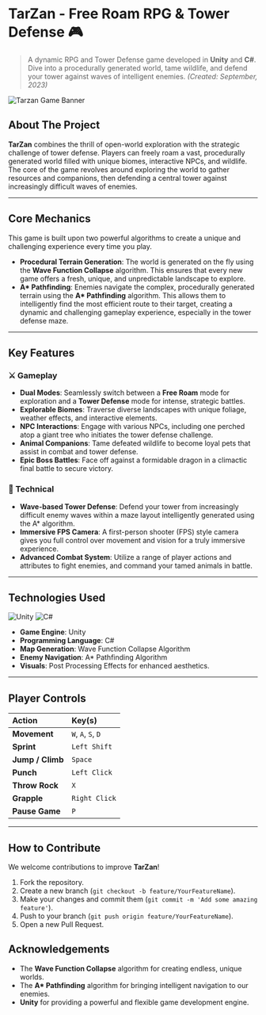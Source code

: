 # TarZan - Free Roam RPG & Tower Defense 🎮

> A dynamic RPG and Tower Defense game developed in **Unity** and **C#**. Dive into a procedurally generated world, tame wildlife, and defend your tower against waves of intelligent enemies. *(Created: September, 2023)*

![Tarzan Game Banner](https://github.com/user-attachments/assets/b83c5005-4c07-42f5-888e-670560a6136d)

## About The Project

**TarZan** combines the thrill of open-world exploration with the strategic challenge of tower defense. Players can freely roam a vast, procedurally generated world filled with unique biomes, interactive NPCs, and wildlife. The core of the game revolves around exploring the world to gather resources and companions, then defending a central tower against increasingly difficult waves of enemies.

---

## Core Mechanics

This game is built upon two powerful algorithms to create a unique and challenging experience every time you play.

-   **Procedural Terrain Generation**: The world is generated on the fly using the **Wave Function Collapse** algorithm. This ensures that every new game offers a fresh, unique, and unpredictable landscape to explore.
-   **A\* Pathfinding**: Enemies navigate the complex, procedurally generated terrain using the **A\* Pathfinding** algorithm. This allows them to intelligently find the most efficient route to their target, creating a dynamic and challenging gameplay experience, especially in the tower defense maze.

---

## Key Features

### ⚔️ Gameplay
* **Dual Modes**: Seamlessly switch between a **Free Roam** mode for exploration and a **Tower Defense** mode for intense, strategic battles.
* **Explorable Biomes**: Traverse diverse landscapes with unique foliage, weather effects, and interactive elements.
* **NPC Interactions**: Engage with various NPCs, including one perched atop a giant tree who initiates the tower defense challenge.
* **Animal Companions**: Tame defeated wildlife to become loyal pets that assist in combat and tower defense.
* **Epic Boss Battles**: Face off against a formidable dragon in a climactic final battle to secure victory.

### 🤖 Technical
* **Wave-based Tower Defense**: Defend your tower from increasingly difficult enemy waves within a maze layout intelligently generated using the A\* algorithm.
* **Immersive FPS Camera**: A first-person shooter (FPS) style camera gives you full control over movement and vision for a truly immersive experience.
* **Advanced Combat System**: Utilize a range of player actions and attributes to fight enemies, and command your tamed animals in battle.

---

## Technologies Used

![Unity](https://img.shields.io/badge/unity-%23000000.svg?style=for-the-badge&logo=unity&logoColor=white)
![C#](https://img.shields.io/badge/c%23-%23239120.svg?style=for-the-badge&logo=c-sharp&logoColor=white)

* **Game Engine**: Unity
* **Programming Language**: C#
* **Map Generation**: Wave Function Collapse Algorithm
* **Enemy Navigation**: A\* Pathfinding Algorithm
* **Visuals**: Post Processing Effects for enhanced aesthetics.

---

## Player Controls

| Action | Key(s) |
| :--- | :--- |
| **Movement** | `W`, `A`, `S`, `D` |
| **Sprint** | `Left Shift` |
| **Jump / Climb** | `Space` |
| **Punch** | `Left Click` |
| **Throw Rock** | `X` |
| **Grapple** | `Right Click` |
| **Pause Game** | `P` |

---

## How to Contribute

We welcome contributions to improve **TarZan**!

1.  Fork the repository.
2.  Create a new branch (`git checkout -b feature/YourFeatureName`).
3.  Make your changes and commit them (`git commit -m 'Add some amazing feature'`).
4.  Push to your branch (`git push origin feature/YourFeatureName`).
5.  Open a new Pull Request.

## Acknowledgements

-   The **Wave Function Collapse** algorithm for creating endless, unique worlds.
-   The **A\* Pathfinding** algorithm for bringing intelligent navigation to our enemies.
-   **Unity** for providing a powerful and flexible game development engine.
